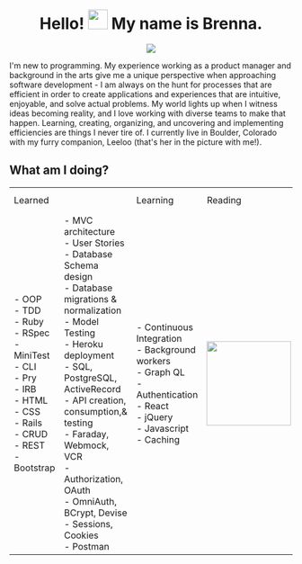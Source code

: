 <h1 align="center">Hello! <img src="https://media.giphy.com/media/hvRJCLFzcasrR4ia7z/giphy.gif" width="35"> My name is Brenna.</h1>
<p align="center">
  <a href="https://github.com/DenverCoder1/readme-typing-svg"><img src="https://readme-typing-svg.herokuapp.com?lines=Back+End+Software+Engineering+Student;Product+Manager;Code-warrior+(6kyu+on+Codewars);Refactoring+Superfan;Lover+of+Nature;Lifelong+Learner;&center=true&width=500&height=50"></a>
</p>
I'm new to programming. My experience working as a product manager and background in the arts give me a unique perspective when approaching software development - I am always on the hunt for processes that are efficient in order to create applications and experiences that are intuitive, enjoyable, and solve actual problems. My world lights up when I witness ideas becoming reality, and I love working with diverse teams to make that happen. Learning, creating, organizing, and uncovering and implementing efficiencies are things I never tire of. I currently live in Boulder, Colorado with my furry companion, Leeloo (that's her in the picture with me!). 
<br>

## **What am I doing?**
<table>
  <tr>
    <td colspan="2">Learned</td>
    <td>Learning</td>
    <td>Reading</td>
    <td>Listening To</td>
  </tr>
  <tr>
    <td>- OOP <br>- TDD <br>- Ruby <br>- RSpec <br>- MiniTest <br>- CLI <br>- Pry <br>- IRB <br>- HTML <br>- CSS <br>- Rails <br>- CRUD <br>- REST <br>- Bootstrap </td>
    <td>- MVC architecture <br>- User Stories <br>- Database Schema design <br>- Database migrations & normalization <br>- Model Testing <br>- Heroku deployment <br>- SQL, PostgreSQL, ActiveRecord <br>- API creation, consumption,& testing <br>- Faraday, Webmock, VCR  <br>- Authorization, OAuth <br>- OmniAuth, BCrypt, Devise <br>- Sessions, Cookies <br>- Postman</td>
    <td>- Continuous Integration <br>- Background workers <br>- Graph QL <br>- Authentication <br>- React <br>- jQuery <br>- Javascript <br>- Caching</td>
    <td><img src="https://images-na.ssl-images-amazon.com/images/I/91lShUTLMCL.jpg" width=150 href="https://www.amazon.com/Upgrade-Novel-Blake-Crouch/dp/0593157532"> </td>
    <td><a href="https://open.spotify.com/playlist/2cFnWQZQZjHyUHSUEXkUzU?si=33ade52d316b4b68">Songs on Spotify</a></td>
  </tr>
</table>


<!--
**brennacodes/brennacodes** is a ✨ _special_ ✨ repository because its `README.md` (this file) appears on your GitHub profile.

Here are some ideas to get you started:

- 🔭 I’m currently working on ...
- 🌱 I’m currently learning ...
- 👯 I’m looking to collaborate on ...
- 🤔 I’m looking for help with ...
- 💬 Ask me about ...
- 📫 How to reach me: ...
- 😄 Pronouns: ...
- ⚡ Fun fact: ...
-->

